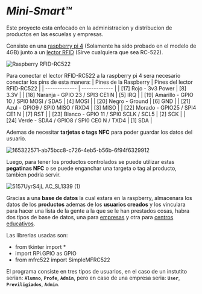 # **_Mini-Smart™️_**
Este proyecto esta enfocado en la administracion y distribucion de productos en las escuelas y empresas.

Consiste en una [raspberry pi 4](https://www.kubii.es/les-cartes-raspberry-pi/2772-nouveau-raspberry-pi-4-modele-b-4gb-kubii-0765756931182.html?src=raspberrypi) (Solamente ha sido probado en el modelo de 4GB) junto a un [lector RFID](https://www.amazon.es/Mifare-Tarjeta-Antena-lector-tarjetas/dp/B06X9PZSQN/ref=sr_1_6?__mk_es_ES=ÅMÅŽÕÑ&crid=JWRUNI69NF3Q&keywords=rc522&qid=1651066055&sprefix=rc+522%2Caps%2C83&sr=8-6) (Sirve cualquiera que sea RC-522).

![Raspberry RFID-RC522](https://user-images.githubusercontent.com/101580554/165537790-c2f83cf3-cb81-4aaf-b437-a7f9b4b68def.jpeg)

Para conectar el lector RFID-RC522 a la raspberry pi 4 sera necesario conectar los pins de esta manera:
| Pines de la Raspberry | Pines del lector RFID-RC522 |
| ------------- | ------------- |
| [17] Rojo - 3v3 Power | [8] 3.3V |
| [18] Naranja - GPIO 23 / SPI3 CE1 N | [5] IRQ |
| [19] Amarillo - GPIO 10 / SPI0 MOSI / SDA5 | [4] MOSI |
| [20] Negro - Ground | [6] GND |
| [21] Azul - GPIO9 / SPI0 MISO / RXD4 | [3] MISO |
| [22] Morado - GPIO25 / SPI4 CE1 N | [7] RST |
| [23] Blanco - GPIO 11 / SPI0 SCLK / SCL5 | [2] SCK |
| [24] Verde - SDA4 / GPIO8 / SPI0 CE0 N / TXD4 | [1] SDA |

Ademas de necesitar **tarjetas o tags NFC** para poder guardar los datos del usuario.

![165322571-ab75bcc8-c726-4eb5-b56b-6f94f6329912](https://user-images.githubusercontent.com/101580554/165537817-226a83cd-fb4c-4958-aff6-c82373689162.jpg)

Luego, para tener los productos controlados se puede utilizar estas **pegatinas NFC** o se puede enganchar una targeta o tag al producto, tambien podria servir.

![5157UyrS4jL _AC_SL1339_ (1)](https://user-images.githubusercontent.com/101580554/165537854-476a635f-7f34-4acb-9cd9-9bf136c8835e.jpg)
 
Gracias a una **base de datos** la cual estara en la raspberry, almacenara los datos de los **productos** ademas de los **usuarios creados** y los vinculara para hacer una lista de la gente a la que se le han prestados cosas, habra dos tipos de base de datos, una para [empresas](https://github.com/jesusITB/Mini-Smart/blob/main/Layout_Empresas.sql) y otra para [centros educativos](https://github.com/jesusITB/Mini-Smart/blob/main/Layout_Institutos.sql).

Las librerias usadas son:

- from tkinter import *
- import RPi.GPIO as GPIO
- from mfrc522 import SimpleMFRC522

El programa consiste en tres tipos de usuarios, en el caso de un instutito serian: **`Alumno`**, **`Profe`**, **`Admin`**, pero en caso de una empresa seria: **`User`**, **`Previligiados`**, **`Admin`**.
